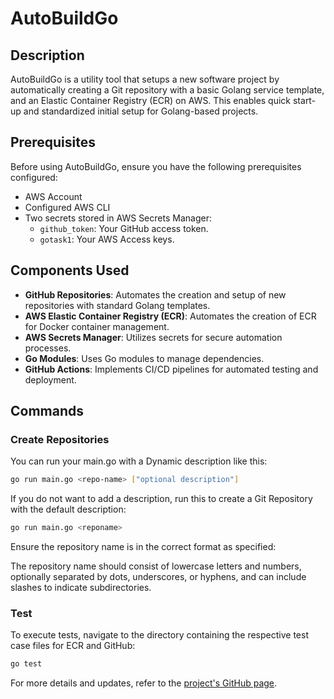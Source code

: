 
# AutoBuildGo

## Description
AutoBuildGo is a utility tool that setups a new software project by automatically creating a Git repository with a basic Golang service template, and an Elastic Container Registry (ECR) on AWS. This enables quick start-up and standardized initial setup for Golang-based projects.

## Prerequisites
Before using AutoBuildGo, ensure you have the following prerequisites configured:
- AWS Account
- Configured AWS CLI
- Two secrets stored in AWS Secrets Manager:
  - `github_token`: Your GitHub access token.
  - `gotask1`: Your AWS Access keys.

## Components Used
- **GitHub Repositories**: Automates the creation and setup of new repositories with standard Golang templates.
- **AWS Elastic Container Registry (ECR)**: Automates the creation of ECR for Docker container management.
- **AWS Secrets Manager**: Utilizes secrets for secure automation processes.
- **Go Modules**: Uses Go modules to manage dependencies.
- **GitHub Actions**: Implements CI/CD pipelines for automated testing and deployment.

## Commands
### Create Repositories

You can run your main.go with a Dynamic description like this:
```bash
go run main.go <repo-name> ["optional description"]

```

If you do not want to add a description, run this to create a Git Repository with the default description: 
```bash
go run main.go <reponame>

```

Ensure the repository name is in the correct format as specified:

The repository name should consist of lowercase letters and numbers, optionally separated by dots, underscores, or hyphens, and can include slashes to indicate subdirectories.


### Test
To execute tests, navigate to the directory containing the respective test case files for ECR and GitHub:
```bash
go test
```

For more details and updates, refer to the [project's GitHub page](https://github.com/lep13/ServiceTemplate).
